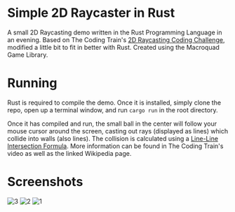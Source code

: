 # Simple 2D Raycaster in Rust
A small 2D Raycasting demo written in the Rust Programming Language in an evening. Based on The Coding Train's [2D Raycasting Coding Challenge](https://youtu.be/TOEi6T2mtHo), modified a little bit to fit in better with Rust. Created using the Macroquad Game Library.

# Running
Rust is required to compile the demo. Once it is installed, simply clone the repo, open up a terminal window, and run `cargo run` in the root directory.

Once it has compiled and run, the small ball in the center will follow your mouse cursor around the screen, casting out rays (displayed as lines) which collide into walls (also lines). The collision is calculated using a [Line-Line Intersection Formula](https://en.wikipedia.org/wiki/Line%E2%80%93line_intersection). More information can be found in The Coding Train's video as well as the linked Wikipedia page. 

# Screenshots
![3](https://user-images.githubusercontent.com/87345576/233253132-5a021417-f1bc-452a-9d0c-a1b259a26778.png)
![2](https://user-images.githubusercontent.com/87345576/233253137-1951aba1-d51e-44a1-8f57-4b7513da3a16.png)
![1](https://user-images.githubusercontent.com/87345576/233253139-ec623e67-cb08-4e80-9bc2-4b92ecd89229.png)
